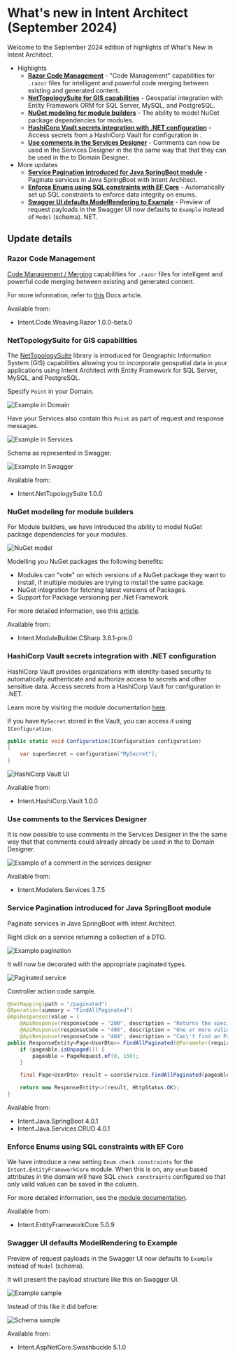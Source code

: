 # What's new in Intent Architect (September 2024)

Welcome to the September 2024 edition of highlights of What's New in Intent Architect.

- Highlights
  - **[Razor Code Management](#razor-code-management)** - "Code Management" capabilities for `.razor` files for intelligent and powerful code merging between existing and generated content.
  - **[NetTopologySuite for GIS capabilities](#nettopologysuite-for-gis-capabilities)** - Geospatial integration with Entity Framework ORM for SQL Server, MySQL, and PostgreSQL.
  - **[NuGet modeling for module builders](#nuget-modeling-for-module-builders)** - The ability to model NuGet package dependencies for modules.
  - **[HashiCorp Vault secrets integration with .NET configuration](#hashicorp-vault-secrets-integration-with-net-configuration)** - Access secrets from a HashiCorp Vault for configuration in .
  - **[Use comments in the Services Designer](#use-comments-to-the-services-designer)** - Comments can now be used in the Services Designer in the the same way that that they can be used in the to Domain Designer.
- More updates
  - **[Service Pagination introduced for Java SpringBoot module](#service-pagination-introduced-for-java-springboot-module)** - Paginate services in Java SpringBoot with Intent Architect.
  - **[Enforce Enums using SQL constraints with EF Core](#enforce-enums-using-sql-constraints-with-ef-core)** - Automatically set up SQL constraints to enforce data integrity on enums.
  - **[Swagger UI defaults ModelRendering to Example](#swagger-ui-defaults-modelrendering-to-example)** - Preview of request payloads in the Swagger UI now defaults to `Example` instead of `Model` (schema).
NET.

## Update details

### Razor Code Management

[Code Management / Merging](xref:application-development.code-management.about-code-management) capabilities for `.razor` files for intelligent and powerful code merging between existing and generated content.

For more information, refer to [this](xref:application-development.code-weaving-and-generation.about-code-management-razor) Docs article.

Available from:

- Intent.Code.Weaving.Razor 1.0.0-beta.0

### NetTopologySuite for GIS capabilities

The [NetTopologySuite](https://nettopologysuite.github.io/NetTopologySuite/) library is introduced for Geographic Information System (GIS) capabilities allowing you to incorporate geospatial data in your applications using Intent Architect with Entity Framework for SQL Server, MySQL, and PostgreSQL.

Specify `Point` in your Domain.

![Example in Domain](images/gis-point-domain.png)

Have your Services also contain this `Point` as part of request and response messages.

![Example in Services](images/gis-point-services.png)

Schema as represented in Swagger.

![Example in Swagger](images/gis-point-swagger.png)

Available from:

- Intent.NetTopologySuite 1.0.0

### NuGet modeling for module builders

For Module builders, we have introduced the ability to model NuGet package dependencies for your modules.

![NuGet model](images/nuget-versions.png)

Modelling you NuGet packages the following benefits:

- Modules can "vote" on which versions of a NuGet package they want to install, if multiple modules are trying to install the same package.
- NuGet integration for fetching latest versions of Packages.
- Support for Package versioning per .Net Framework

For more detailed information, see this [article](https://docs.intentarchitect.com/articles/module-building/templates-csharp/how-to-model-nuget-dependencies-csharp/how-to-model-nuget-dependencies-csharp.html).

Available from:

- Intent.ModuleBuilder.CSharp 3.6.1-pre.0

### HashiCorp Vault secrets integration with .NET configuration

HashiCorp Vault provides organizations with identity-based security to automatically authenticate and authorize access to secrets and other sensitive data. Access secrets from a HashiCorp Vault for configuration in .NET.

Learn more by visiting the module documentation [here](https://github.com/IntentArchitect/Intent.Modules.NET/blob/master/Modules/Intent.Modules.HashiCorp.Vault/README.md).

If you have `MySecret` stored in the Vault, you can access it using `IConfiguration`.

```csharp
public static void Configuration(IConfiguration configuration) 
{
    var superSecret = configuration["MySecret"];
}
```

![HashiCorp Vault UI](images/hashicorp-vault-ui.png)

Available from:

- Intent.HashiCorp.Vault 1.0.0

### Use comments to the Services Designer

It is now possible to use comments in the Services Designer in the the same way that that comments could already already be used in the to Domain Designer.

![Example of a comment in the services designer](images/example-of-a-comment-in-the-services-designer.png)

Available from:

- Intent.Modelers.Services 3.7.5

### Service Pagination introduced for Java SpringBoot module

Paginate services in Java SpringBoot with Intent Architect.

Right click on a service returning a collection of a DTO.

![Example pagination](images/java-springboot-pagination.png)

It will now be decorated with the appropriate paginated types.

![Paginated service](images/java-springboot-paginated-service.png)

Controller action code sample.

```java
@GetMapping(path = "/paginated")
@Operation(summary = "FindAllPaginated")
@ApiResponses(value = {
    @ApiResponse(responseCode = "200", description = "Returns the specified Page<UserDto>."),
    @ApiResponse(responseCode = "400", description = "One or more validation errors have occurred."),
    @ApiResponse(responseCode = "404", description = "Can\'t find an Page<UserDto> with the parameters provided.") })
public ResponseEntity<Page<UserDto>> FindAllPaginated(@Parameter(required = true)  Pageable pageable) {
    if (pageable.isUnpaged()) {
        pageable = PageRequest.of(0, 150);
    }

    final Page<UserDto> result = usersService.FindAllPaginated(pageable);

    return new ResponseEntity<>(result, HttpStatus.OK);
}
```

Available from:

- Intent.Java.SpringBoot 4.0.1
- Intent.Java.Services.CRUD 4.0.1

### Enforce Enums using SQL constraints with EF Core

We have introduce a new setting `Enum check constraints` for the `Intent.EntityFrameworkCore` module. When this is on, any `enum` based attributes in the domain will have SQL `check constraints` configured so that only valid values can be saved in the column.

For more detailed information, see the [module documentation](https://github.com/IntentArchitect/Intent.Modules.NET/blob/master/Modules/Intent.Modules.EntityFrameworkCore/README.md#database-settings---enum-check-constraints).

Available from:

- Intent.EntityFrameworkCore 5.0.9

### Swagger UI defaults ModelRendering to Example

Preview of request payloads in the Swagger UI now defaults to `Example` instead of `Model` (schema).

It will present the payload structure like this on Swagger UI.

![Example sample](images/swagger-ui-example.png)

Instead of this like it did before:

![Schema sample](images/swagger-ui-schema.png)

Available from:

- Intent.AspNetCore.Swashbuckle 5.1.0
